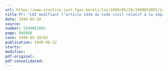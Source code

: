 ```yaml
---
url: https://www.ejustice.just.fgov.be/eli/loi/1949/05/28/1949052802/justel
title-fr: "LOI modifiant l'article 1444 du Code civil relatif à la séparation de biens"
date: 1949-05-28
source:
number: 1949052802
page: 888888
case: 1949-05-28/02
publication: 1949-06-12
starts:
modifies:
pdf-original:
pdf-consolidated:
---
```


